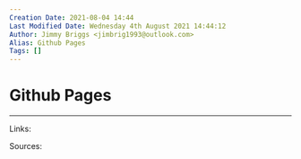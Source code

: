 ```yaml
---
Creation Date: 2021-08-04 14:44
Last Modified Date: Wednesday 4th August 2021 14:44:12
Author: Jimmy Briggs <jimbrig1993@outlook.com>
Alias: Github Pages
Tags: []
---
```


# Github Pages

***

Links: 

Sources:

